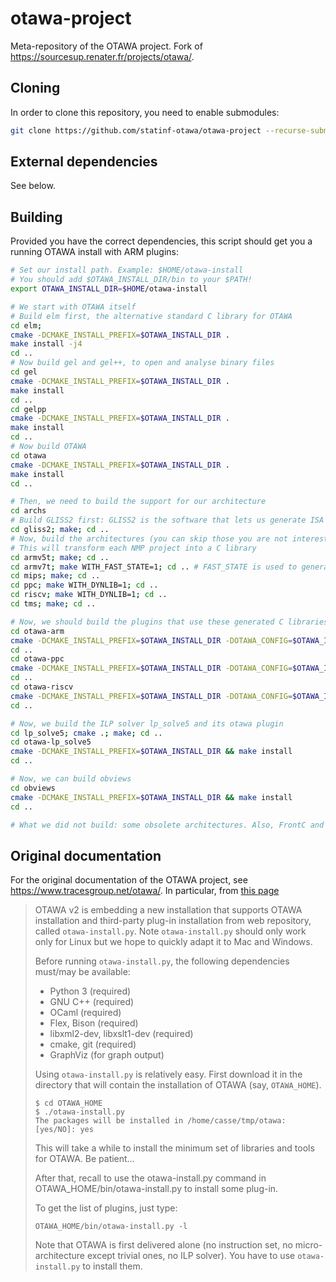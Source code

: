 # otawa-project
Meta-repository of the OTAWA project. Fork of https://sourcesup.renater.fr/projects/otawa/.

## Cloning
In order to clone this repository, you need to enable submodules:

```sh
git clone https://github.com/statinf-otawa/otawa-project --recurse-submodules
```

## External dependencies
See below.

## Building
Provided you have the correct dependencies, this script should get you a running OTAWA install with ARM plugins:

```sh
# Set our install path. Example: $HOME/otawa-install
# You should add $OTAWA_INSTALL_DIR/bin to your $PATH!
export OTAWA_INSTALL_DIR=$HOME/otawa-install

# We start with OTAWA itself
# Build elm first, the alternative standard C library for OTAWA
cd elm; 
cmake -DCMAKE_INSTALL_PREFIX=$OTAWA_INSTALL_DIR .
make install -j4
cd ..
# Now build gel and gel++, to open and analyse binary files
cd gel
cmake -DCMAKE_INSTALL_PREFIX=$OTAWA_INSTALL_DIR .
make install
cd ..
cd gelpp
cmake -DCMAKE_INSTALL_PREFIX=$OTAWA_INSTALL_DIR .
make install
cd ..
# Now build OTAWA
cd otawa
cmake -DCMAKE_INSTALL_PREFIX=$OTAWA_INSTALL_DIR .
make install
cd ..

# Then, we need to build the support for our architecture
cd archs
# Build GLISS2 first: GLISS2 is the software that lets us generate ISA from NMP projects
cd gliss2; make; cd ..
# Now, build the architectures (you can skip those you are not interested in)
# This will transform each NMP project into a C library
cd armv5t; make; cd ..
cd armv7t; make WITH_FAST_STATE=1; cd .. # FAST_STATE is used to generate used_regs which we need for otawa-arm
cd mips; make; cd ..
cd ppc; make WITH_DYNLIB=1; cd ..
cd riscv; make WITH_DYNLIB=1; cd ..
cd tms; make; cd ..

# Now, we should build the plugins that use these generated C libraries and incorporate them into OTAWA
cd otawa-arm
cmake -DCMAKE_INSTALL_PREFIX=$OTAWA_INSTALL_DIR -DOTAWA_CONFIG=$OTAWA_INSTALL_DIR/bin/otawa-config . && make install
cd ..
cd otawa-ppc
cmake -DCMAKE_INSTALL_PREFIX=$OTAWA_INSTALL_DIR -DOTAWA_CONFIG=$OTAWA_INSTALL_DIR/bin/otawa-config . && make install
cd ..
cd otawa-riscv
cmake -DCMAKE_INSTALL_PREFIX=$OTAWA_INSTALL_DIR -DOTAWA_CONFIG=$OTAWA_INSTALL_DIR/bin/otawa-config . && make install
cd ..

# Now, we build the ILP solver lp_solve5 and its otawa plugin
cd lp_solve5; cmake .; make; cd ..
cd otawa-lp_solve5
cmake -DCMAKE_INSTALL_PREFIX=$OTAWA_INSTALL_DIR && make install
cd ..

# Now, we can build obviews
cd obviews
cmake -DCMAKE_INSTALL_PREFIX=$OTAWA_INSTALL_DIR && make install
cd ..

# What we did not build: some obsolete architectures. Also, FrontC and Orange remain for loop bound identification. Thot for a custom documentation format used throughout. Some of the repositories also have documentation that is available with make doxygen
```

## Original documentation
For the original documentation of the OTAWA project, see https://www.tracesgroup.net/otawa/. In particular, from [this page](https://www.tracesgroup.net/otawa/?page_id=419)

> OTAWA v2 is embedding a new installation that supports OTAWA installation and third-party plug-in installation from web repository, called `otawa-install.py`. Note `otawa-install.py` should only work only for Linux but we hope to quickly adapt it to Mac and Windows.
> 
> Before running `otawa-install.py`, the following dependencies must/may be available:
> 
> - Python 3 (required)
> - GNU C++ (required)
> - OCaml (required)
> - Flex, Bison (required)
> - libxml2-dev, libxslt1-dev (required)
> - cmake, git (required)
> - GraphViz (for graph output)
> 
> Using `otawa-install.py` is relatively easy. First download it in the directory that will contain the installation of OTAWA (say, `OTAWA_HOME`).
> 
>     $ cd OTAWA_HOME
>     $ ./otawa-install.py
>     The packages will be installed in /home/casse/tmp/otawa: [yes/NO]: yes
> 
> This will take a while to install the minimum set of libraries and tools for OTAWA. Be patient…
> 
> After that, recall to use the otawa-install.py command in OTAWA_HOME/bin/otawa-install.py to install some plug-in.
> 
> To get the list of plugins, just type:
> 
> ```
> OTAWA_HOME/bin/otawa-install.py -l
> ```
> 
> Note that OTAWA is first delivered alone (no instruction set, no micro-architecture except trivial ones, no ILP solver). You have to use `otawa-install.py` to install them.
